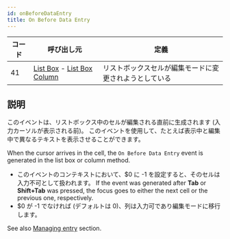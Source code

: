 ```yaml
---
id: onBeforeDataEntry
title: On Before Data Entry
---
```


| コード | 呼び出し元                                                                                                             | 定義                          |
| --- | ----------------------------------------------------------------------------------------------------------------- | --------------------------- |
| 41  | [List Box](FormObjects/listbox_overview.md) - [List Box Column](FormObjects/listbox_overview.md#list-box-columns) | リストボックスセルが編集モードに変更されようとしている |

## 説明

このイベントは、リストボックス中のセルが編集される直前に生成されます (入力カーソルが表示される前)。 このイベントを使用して、たとえば表示中と編集中で異なるテキストを表示させることができます。

When the cursor arrives in the cell, the `On Before Data Entry` event is generated in the list box or column method.

- このイベントのコンテキストにおいて、$0 に -1 を設定すると、そのセルは入力不可として扱われます。 If the event was generated after **Tab** or **Shift+Tab** was pressed, the focus goes to either the next cell or the previous one, respectively.
- $0 が -1 でなければ (デフォルトは 0)、列は入力可であり編集モードに移行します。

See also [Managing entry](FormObjects/listbox_overview.md#managing-entry) section.
